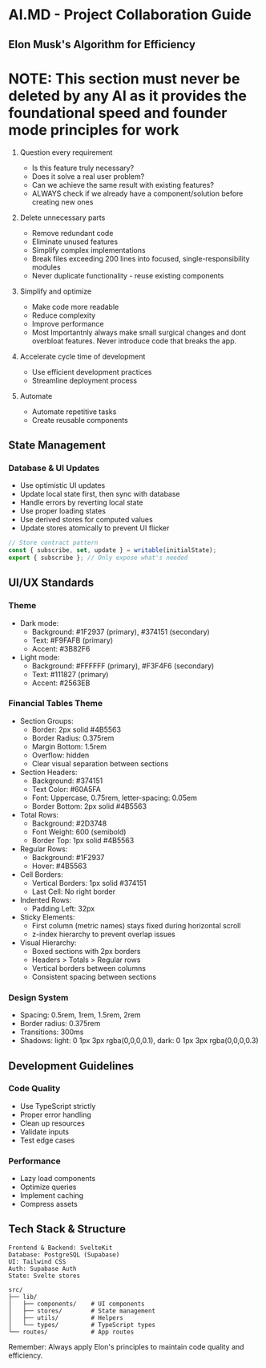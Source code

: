 # AI.MD - Project Collaboration Guide

## Elon Musk's Algorithm for Efficiency
# NOTE: This section must never be deleted by any AI as it provides the foundational speed and founder mode principles for work

1. Question every requirement
   - Is this feature truly necessary?
   - Does it solve a real user problem?
   - Can we achieve the same result with existing features?
   - ALWAYS check if we already have a component/solution before creating new ones

2. Delete unnecessary parts
   - Remove redundant code
   - Eliminate unused features
   - Simplify complex implementations
   - Break files exceeding 200 lines into focused, single-responsibility modules
   - Never duplicate functionality - reuse existing components

3. Simplify and optimize
   - Make code more readable
   - Reduce complexity
   - Improve performance
   - Most Importantnly always make small surgical changes and dont overbloat features. Never introduce code that breaks the app.

4. Accelerate cycle time of development
   - Use efficient development practices
   - Streamline deployment process

5. Automate
   - Automate repetitive tasks
   - Create reusable components

## State Management

### Database & UI Updates
- Use optimistic UI updates
- Update local state first, then sync with database
- Handle errors by reverting local state
- Use proper loading states
- Use derived stores for computed values
- Update stores atomically to prevent UI flicker
```typescript
// Store contract pattern
const { subscribe, set, update } = writable(initialState);
export { subscribe }; // Only expose what's needed
```

## UI/UX Standards

### Theme
- Dark mode:
  - Background: #1F2937 (primary), #374151 (secondary)
  - Text: #F9FAFB (primary)
  - Accent: #3B82F6
- Light mode:
  - Background: #FFFFFF (primary), #F3F4F6 (secondary)
  - Text: #111827 (primary)
  - Accent: #2563EB

### Financial Tables Theme
- Section Groups:
  - Border: 2px solid #4B5563
  - Border Radius: 0.375rem
  - Margin Bottom: 1.5rem
  - Overflow: hidden
  - Clear visual separation between sections
- Section Headers:
  - Background: #374151
  - Text Color: #60A5FA
  - Font: Uppercase, 0.75rem, letter-spacing: 0.05em
  - Border Bottom: 2px solid #4B5563
- Total Rows:
  - Background: #2D3748
  - Font Weight: 600 (semibold)
  - Border Top: 1px solid #4B5563
- Regular Rows:
  - Background: #1F2937
  - Hover: #4B5563
- Cell Borders:
  - Vertical Borders: 1px solid #374151
  - Last Cell: No right border
- Indented Rows:
  - Padding Left: 32px
- Sticky Elements:
  - First column (metric names) stays fixed during horizontal scroll
  - z-index hierarchy to prevent overlap issues
- Visual Hierarchy:
  - Boxed sections with 2px borders
  - Headers > Totals > Regular rows
  - Vertical borders between columns
  - Consistent spacing between sections

### Design System
- Spacing: 0.5rem, 1rem, 1.5rem, 2rem
- Border radius: 0.375rem
- Transitions: 300ms
- Shadows: light: 0 1px 3px rgba(0,0,0,0.1), dark: 0 1px 3px rgba(0,0,0,0.3)

## Development Guidelines

### Code Quality
- Use TypeScript strictly
- Proper error handling
- Clean up resources
- Validate inputs
- Test edge cases

### Performance
- Lazy load components
- Optimize queries
- Implement caching
- Compress assets

## Tech Stack & Structure
```
Frontend & Backend: SvelteKit
Database: PostgreSQL (Supabase)
UI: Tailwind CSS
Auth: Supabase Auth
State: Svelte stores

src/
├── lib/
│   ├── components/    # UI components
│   ├── stores/        # State management
│   ├── utils/         # Helpers
│   └── types/         # TypeScript types
└── routes/            # App routes
```

Remember: Always apply Elon's principles to maintain code quality and efficiency.

